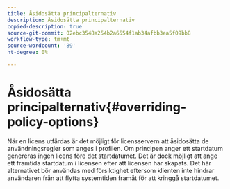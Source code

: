 ```yaml
---
title: Åsidosätta principalternativ
description: Åsidosätta principalternativ
copied-description: true
source-git-commit: 02ebc3548a254b2a6554f1ab34afbb3ea5f09bb8
workflow-type: tm+mt
source-wordcount: '89'
ht-degree: 0%

---
```


# Åsidosätta principalternativ{#overriding-policy-options}

När en licens utfärdas är det möjligt för licensservern att åsidosätta de användningsregler som anges i profilen. Om principen anger ett startdatum genereras ingen licens före det startdatumet. Det är dock möjligt att ange ett framtida startdatum i licensen efter att licensen har skapats. Det här alternativet bör användas med försiktighet eftersom klienten inte hindrar användaren från att flytta systemtiden framåt för att kringgå startdatumet.
